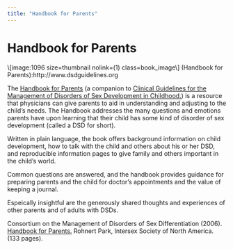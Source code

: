 ```yaml
---
title: "Handbook for Parents"
---
```


# Handbook for Parents

<p>\[image:1096 size=thumbnail nolink=(1) class=book_image\] (Handbook for Parents):http://www.dsdguidelines.org  </p>

<p>The <a href="http://www.dsdguidelines.org">Handbook for Parents</a> (a companion to <a href="http://www.dsdguidelines.org">Clinical Guidelines for the Management of Disorders of Sex Development in Childhood.</a>) is a resource that physicians can give parents to aid in understanding and adjusting to the child&#8217;s needs. The Handbook addresses the many questions and emotions parents have upon learning that their child has some kind of disorder of sex development (called a <span class="caps">DSD</span> for short).  </p>

<p>Written in plain language, the book offers background information on child development, how to talk with the child and others about his or her <span class="caps">DSD</span>, and reproducible information pages to give family and others important in the child&#8217;s world.  </p>

<p>Common questions are answered, and the handbook provides guidance for preparing parents and the child for doctor&#8217;s appointments and the value of keeping a journal.  </p>

<p>Espeically insightful are the generously shared thoughts and experiences of other parents and of adults with <span class="caps">DSD</span>s.  </p>

<p>Consortium on the Management of Disorders of Sex Differentiation (2006). <a href="http://www.dsdguidelines.org">Handbook for Parents.</a> Rohnert Park, Intersex Society of North America. (133 pages).  </p>

<!--break-->
